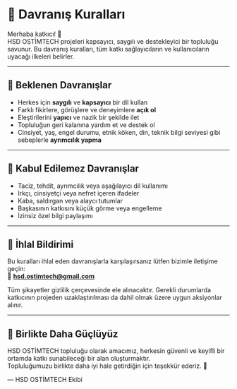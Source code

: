 # 🌟 Davranış Kuralları

Merhaba katkıcı! 👋  
HSD OSTİMTECH projeleri kapsayıcı, saygılı ve destekleyici bir topluluğu savunur. Bu davranış kuralları, tüm katkı sağlayıcıların ve kullanıcıların uyacağı ilkeleri belirler.

---

## 💬 Beklenen Davranışlar

- Herkes için **saygılı** ve **kapsayıcı** bir dil kullan
- Farklı fikirlere, görüşlere ve deneyimlere **açık ol**
- Eleştirilerini **yapıcı** ve nazik bir şekilde ilet
- Topluluğun geri kalanına yardım et ve destek ol
- Cinsiyet, yaş, engel durumu, etnik köken, din, teknik bilgi seviyesi gibi sebeplerle **ayrımcılık yapma**

---

## 🚫 Kabul Edilemez Davranışlar

- Taciz, tehdit, ayrımcılık veya aşağılayıcı dil kullanımı
- Irkçı, cinsiyetçi veya nefret içeren ifadeler
- Kaba, saldırgan veya alaycı tutumlar
- Başkasının katkısını küçük görme veya engelleme
- İzinsiz özel bilgi paylaşımı

---

## 📢 İhlal Bildirimi

Bu kuralları ihlal eden davranışlarla karşılaşırsanız lütfen bizimle iletişime geçin:  
📧 **hsd.ostimtech@gmail.com**

Tüm şikayetler gizlilik çerçevesinde ele alınacaktır. Gerekli durumlarda katkıcının projeden uzaklaştırılması da dahil olmak üzere uygun aksiyonlar alınır.

---

## 🙌 Birlikte Daha Güçlüyüz

HSD OSTİMTECH topluluğu olarak amacımız, herkesin güvenli ve keyifli bir ortamda katkı sunabileceği bir alan oluşturmaktır.  
Topluluğumuzu birlikte daha iyi hale getirdiğin için teşekkür ederiz. 💙

— HSD OSTİMTECH Ekibi
